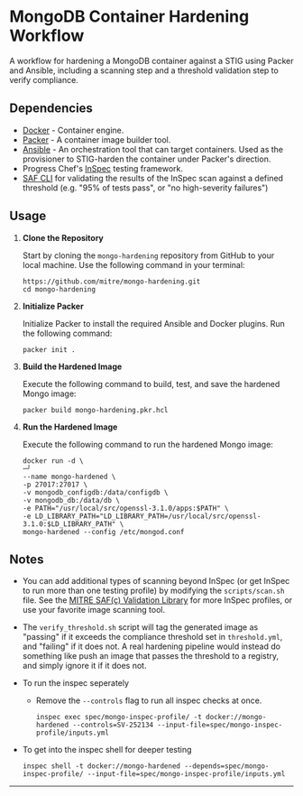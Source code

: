 # MongoDB Container Hardening Workflow

A workflow for hardening a MongoDB container against a STIG using Packer and Ansible, including a scanning step and a threshold validation step to verify compliance.

## Dependencies

- [Docker](https://docs.docker.com/get-docker/) - Container engine.
- [Packer](https://developer.hashicorp.com/packer/install) - A container image builder tool.
- [Ansible](https://docs.ansible.com/ansible/latest/installation_guide/index.html) - An orchestration tool that can target containers. Used as the provisioner to STIG-harden the container under Packer's direction.
- Progress Chef's [InSpec](https://docs.chef.io/inspec/install/) testing framework.
- [SAF CLI](https://saf-cli.mitre.org) for validating the results of the InSpec scan against a defined threshold (e.g. "95% of tests pass", or "no high-severity failures")

## Usage

1. **Clone the Repository**

   Start by cloning the `mongo-hardening` repository from GitHub to your local machine. Use the following command in your terminal:

   ```
   https://github.com/mitre/mongo-hardening.git
   cd mongo-hardening
   ```

2. **Initialize Packer**

   Initialize Packer to install the required Ansible and Docker plugins. Run the following command:

   ```
   packer init .
   ```

3. **Build the Hardened Image**

   Execute the following command to build, test, and save the hardened Mongo image:

   ```
   packer build mongo-hardening.pkr.hcl
   ```

4. **Run the Hardened Image**

   Execute the following command to run the hardened Mongo image:

   ```
   docker run -d \                                                                     ─╯
   --name mongo-hardened \
   -p 27017:27017 \
   -v mongodb_configdb:/data/configdb \
   -v mongodb_db:/data/db \
   -e PATH="/usr/local/src/openssl-3.1.0/apps:$PATH" \
   -e LD_LIBRARY_PATH="LD_LIBRARY_PATH=/usr/local/src/openssl-3.1.0:$LD_LIBRARY_PATH" \
   mongo-hardened --config /etc/mongod.conf
   ```

## Notes

- You can add additional types of scanning beyond InSpec (or get InSpec to run more than one testing profile) by modifying the `scripts/scan.sh` file. See the [MITRE SAF(c) Validation Library](https://saf.mitre.org/#/validate) for more InSpec profiles, or use your favorite image scanning tool.

- The `verify_threshold.sh` script will tag the generated image as "passing" if it exceeds the compliance threshold set in `threshold.yml`, and "failing" if it does not. A real hardening pipeline would instead do something like push an image that passes the threshold to a registry, and simply ignore it if it does not.

- To run the inspec seperately

  - Remove the `--controls` flag to run all inspec checks at once.

    ```
    inspec exec spec/mongo-inspec-profile/ -t docker://mongo-hardened --controls=SV-252134 --input-file=spec/mongo-inspec-profile/inputs.yml
    ```

- To get into the inspec shell for deeper testing

  ```
  inspec shell -t docker://mongo-hardened --depends=spec/mongo-inspec-profile/ --input-file=spec/mongo-inspec-profile/inputs.yml
  ```

---
